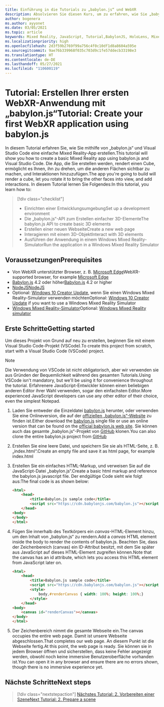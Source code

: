 ```yaml
---
title: Einführung in die Tutorials zu „babylon.js“ und WebXR
description: Absolvieren Sie diesen Kurs, um zu erfahren, wie Sie „babylon.js“ verwenden und eine einfache Mixed Reality-Anwendung erstellen.
author: bogenera
ms.author: ayyonet
ms.date: 03/05/2021
ms.topic: article
keywords: Mixed Reality, JavaScript, Tutorial,BabylonJS, HoloLens, Mixed Reality, UWP, Windows 10, WebXR, immersives Web
ms.localizationpriority: high
ms.openlocfilehash: 2d3f59b2769f99a756c4f0c10df1d8a8604a595e
ms.sourcegitcommit: 9ae76b339968f035c703d9c1fe57ddecb33198e3
ms.translationtype: HT
ms.contentlocale: de-DE
ms.lasthandoff: 05/27/2021
ms.locfileid: "110600119"
---
```

# <a name="tutorial-create-your-first-webxr-application-using-babylonjs"></a><span data-ttu-id="8049f-104">Tutorial: Erstellen Ihrer ersten WebXR-Anwendung mit „babylon.js“</span><span class="sxs-lookup"><span data-stu-id="8049f-104">Tutorial: Create your first WebXR application using babylon.js</span></span>

<span data-ttu-id="8049f-105">In diesem Tutorial erfahren Sie, wie Sie mithilfe von „babylon.js“ und Visual Studio Code eine einfache Mixed Reality-App erstellen.</span><span class="sxs-lookup"><span data-stu-id="8049f-105">This tutorial will show you how to create a basic Mixed Reality app using babylon.js and Visual Studio Code.</span></span> <span data-ttu-id="8049f-106">Die App, die Sie erstellen werden, rendert einen Cube, ermöglicht es Ihnen, ihn zu drehen, um die anderen Flächen sichtbar zu machen, und Interaktionen hinzuzufügen.</span><span class="sxs-lookup"><span data-stu-id="8049f-106">The app you're going to build will render a cube, let you rotate it to bring the other faces into view, and add interactions.</span></span> <span data-ttu-id="8049f-107">In diesem Tutorial lernen Sie Folgendes:</span><span class="sxs-lookup"><span data-stu-id="8049f-107">In this tutorial, you learn how to:</span></span>

> [!div class="checklist"]
> * <span data-ttu-id="8049f-108">Einrichten einer Entwicklungsumgebung</span><span class="sxs-lookup"><span data-stu-id="8049f-108">Set up a development environment</span></span>
> * <span data-ttu-id="8049f-109">Die „babylon.js“-API zum Erstellen einfacher 3D-Elemente</span><span class="sxs-lookup"><span data-stu-id="8049f-109">The babylon.js API to create basic 3D elements</span></span>  
> * <span data-ttu-id="8049f-110">Erstellen einer neuen Webseite</span><span class="sxs-lookup"><span data-stu-id="8049f-110">Create a new web page</span></span>
> * <span data-ttu-id="8049f-111">Interagieren mit einem 3D-Objekt</span><span class="sxs-lookup"><span data-stu-id="8049f-111">Interact with 3D elements</span></span>
> * <span data-ttu-id="8049f-112">Ausführen der Anwendung in einem Windows Mixed Reality-Simulator</span><span class="sxs-lookup"><span data-stu-id="8049f-112">Run the application in a Windows Mixed Reality Simulator</span></span>

## <a name="prerequisites"></a><span data-ttu-id="8049f-113">Voraussetzungen</span><span class="sxs-lookup"><span data-stu-id="8049f-113">Prerequisites</span></span>

* <span data-ttu-id="8049f-114">Von WebXR unterstützter Browser, z. B. [Microsoft Edge](../../../../whats-new/new-microsoft-edge.md)</span><span class="sxs-lookup"><span data-stu-id="8049f-114">WebXR-supported browser, for example [Microsoft Edge](../../../../whats-new/new-microsoft-edge.md)</span></span>
* <span data-ttu-id="8049f-115">[Babylon.js](https://doc.babylonjs.com/divingDeeper/developWithBjs/frameworkVers) 4.2 oder höher</span><span class="sxs-lookup"><span data-stu-id="8049f-115">[Babylon.js](https://doc.babylonjs.com/divingDeeper/developWithBjs/frameworkVers) 4.2 or higher</span></span>
* [<span data-ttu-id="8049f-116">NodeJS</span><span class="sxs-lookup"><span data-stu-id="8049f-116">NodeJS</span></span>](https://nodejs.org/)
* <span data-ttu-id="8049f-117">Optional: [Windows 10 Creator Update](https://www.microsoft.com/software-download/windows10), wenn Sie einen Windows Mixed Reality-Simulator verwenden möchten</span><span class="sxs-lookup"><span data-stu-id="8049f-117">Optional: [Windows 10 Creator Update](https://www.microsoft.com/software-download/windows10) if you want to use a Windows Mixed Reality Simulator</span></span>
* <span data-ttu-id="8049f-118">[Windows Mixed Reality-Simulator](../../../platform-capabilities-and-apis/using-the-windows-mixed-reality-simulator.md)</span><span class="sxs-lookup"><span data-stu-id="8049f-118">Optional: [Windows Mixed Reality simulator](../../../platform-capabilities-and-apis/using-the-windows-mixed-reality-simulator.md)</span></span>

## <a name="getting-started"></a><span data-ttu-id="8049f-119">Erste Schritte</span><span class="sxs-lookup"><span data-stu-id="8049f-119">Getting started</span></span>

<span data-ttu-id="8049f-120">Um dieses Projekt von Grund auf neu zu erstellen, beginnen Sie mit einem Visual Studio Code-Projekt (VSCode).</span><span class="sxs-lookup"><span data-stu-id="8049f-120">To create this project from scratch, start with a Visual Studio Code (VSCode) project.</span></span>

> [!NOTE]
> <span data-ttu-id="8049f-121">Die Verwendung von VSCode ist nicht obligatorisch, aber wir verwenden sie aus Gründen der Bequemlichkeit während des gesamten Tutorials.</span><span class="sxs-lookup"><span data-stu-id="8049f-121">Using VSCode isn't mandatory, but we'll be using it for convenience throughout the tutorial.</span></span> <span data-ttu-id="8049f-122">Erfahrenere JavaScript-Entwickler können einen beliebigen anderen Editor ihrer Wahl verwenden, sogar den einfachsten Editor.</span><span class="sxs-lookup"><span data-stu-id="8049f-122">More experienced JavaScript developers can use any other editor of their choice, even the simplest Notepad.</span></span>

1. <span data-ttu-id="8049f-123">Laden Sie entweder die Einzeldatei [babylon.js](https://doc.babylonjs.com/divingDeeper/developWithBjs/frameworkVers) herunter, oder verwenden Sie eine Onlineversion, die auf der [offiziellen „babylon.js“-Website](https://doc.babylonjs.com/divingDeeper/developWithBjs/frameworkVers) zu finden ist.</span><span class="sxs-lookup"><span data-stu-id="8049f-123">Either download the [babylon.js](https://doc.babylonjs.com/divingDeeper/developWithBjs/frameworkVers) single file or use an online version that can be found on the [official babylon.js web site](https://doc.babylonjs.com/divingDeeper/developWithBjs/frameworkVers).</span></span> <span data-ttu-id="8049f-124">Sie können auch das gesamte „babylon.js“-Projekt von [GitHub](https://github.com/BabylonJS/Babylon.js) klonen.</span><span class="sxs-lookup"><span data-stu-id="8049f-124">You can also clone the entire babylon.js project from [GitHub](https://github.com/BabylonJS/Babylon.js)</span></span>
1. <span data-ttu-id="8049f-125">Erstellen Sie eine leere Datei, und speichern Sie sie als HTML-Seite, z. B. „index.html“.</span><span class="sxs-lookup"><span data-stu-id="8049f-125">Create an empty file and save it as html page, for example index.html</span></span>
1. <span data-ttu-id="8049f-126">Erstellen Sie ein einfaches HTML-Markup, und verweisen Sie auf die JavaScript-Datei „babylon.js“.</span><span class="sxs-lookup"><span data-stu-id="8049f-126">Create a basic html markup and reference the babylon.js javascript file.</span></span> <span data-ttu-id="8049f-127">Der endgültige Code sieht wie folgt aus:</span><span class="sxs-lookup"><span data-stu-id="8049f-127">The final code is as shown below:</span></span>

    ```html
    <html>
        <head>
            <title>Babylon.js sample code</title>
            <script src="https://cdn.babylonjs.com/babylon.js"></script>
        </head>
    <body>
    </body>
    </html>
    ```

1. <span data-ttu-id="8049f-128">Fügen Sie innerhalb des Textkörpers ein *canvas*-HTML-Element hinzu, um den Inhalt von „babylon.js“ zu rendern.</span><span class="sxs-lookup"><span data-stu-id="8049f-128">Add a *canvas* HTML element inside the body to render the contents of babylon.js.</span></span> <span data-ttu-id="8049f-129">Beachten Sie, dass der Zeichenbereich (canvas) ein ID-Attribut besitzt, mit dem Sie später aus JavaScript auf dieses HTML-Element zugreifen können.</span><span class="sxs-lookup"><span data-stu-id="8049f-129">Note that the canvas has an id attribute, which lets you access this HTML element from JavaScript later on.</span></span>

    ```html
    <html>
        <head>
            <title>Babylon.js sample code</title>
            <script src="https://cdn.babylonjs.com/babylon.js"></script>
            <style>
                body,#renderCanvas { width: 100%; height: 100%;}
            </style>
        </head>
    <body>
        <canvas id="renderCanvas"></canvas>
    </body>
    </html>
    ```

1. <span data-ttu-id="8049f-130">Der Zeichenbereich nimmt die gesamte Webseite ein.</span><span class="sxs-lookup"><span data-stu-id="8049f-130">The canvas occupies the entire web page.</span></span> <span data-ttu-id="8049f-131">Damit ist unsere Webseite abgeschlossen.</span><span class="sxs-lookup"><span data-stu-id="8049f-131">That completes our web page.</span></span> <span data-ttu-id="8049f-132">An diesem Punkt ist die Webseite fertig.</span><span class="sxs-lookup"><span data-stu-id="8049f-132">At this point, the web page is ready.</span></span> <span data-ttu-id="8049f-133">Sie können sie in jedem Browser öffnen und sicherstellen, dass keine Fehler angezeigt werden, obwohl noch keine immersive Benutzeroberfläche vorhanden ist.</span><span class="sxs-lookup"><span data-stu-id="8049f-133">You can open it in any browser and ensure there are no errors shown, though there is no immersive experience yet.</span></span>

## <a name="next-steps"></a><span data-ttu-id="8049f-134">Nächste Schritte</span><span class="sxs-lookup"><span data-stu-id="8049f-134">Next steps</span></span>

> [!div class="nextstepaction"]
> [<span data-ttu-id="8049f-135">Nächstes Tutorial: 2. Vorbereiten einer Szene</span><span class="sxs-lookup"><span data-stu-id="8049f-135">Next Tutorial: 2. Prepare a scene</span></span>](prepare-scene-02.md)